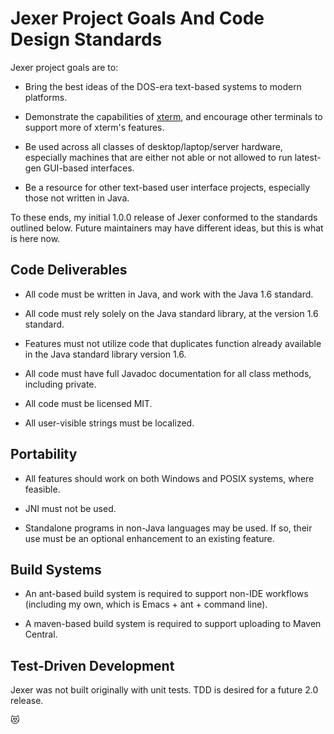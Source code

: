 Jexer Project Goals And Code Design Standards
=============================================

Jexer project goals are to:

* Bring the best ideas of the DOS-era text-based systems to modern
  platforms.

* Demonstrate the capabilities of
  [xterm](https://invisible-island.net/xterm/), and encourage other
  terminals to support more of xterm's features.

* Be used across all classes of desktop/laptop/server hardware,
  especially machines that are either not able or not allowed to run
  latest-gen GUI-based interfaces.

* Be a resource for other text-based user interface projects,
  especially those not written in Java.

To these ends, my initial 1.0.0 release of Jexer conformed to the
standards outlined below.  Future maintainers may have different
ideas, but this is what is here now.



Code Deliverables
-----------------

* All code must be written in Java, and work with the Java 1.6
  standard.

* All code must rely solely on the Java standard library, at the
  version 1.6 standard.

* Features must not utilize code that duplicates function already
  available in the Java standard library version 1.6.

* All code must have full Javadoc documentation for all class methods,
  including private.

* All code must be licensed MIT.

* All user-visible strings must be localized.



Portability
-----------

* All features should work on both Windows and POSIX systems, where
  feasible.

* JNI must not be used.

* Standalone programs in non-Java languages may be used.  If so, their
  use must be an optional enhancement to an existing feature.



Build Systems
-------------

* An ant-based build system is required to support non-IDE workflows
  (including my own, which is Emacs + ant + command line).

* A maven-based build system is required to support uploading to Maven
  Central.



Test-Driven Development
-----------------------

Jexer was not built originally with unit tests.  TDD is desired for a
future 2.0 release.

😻